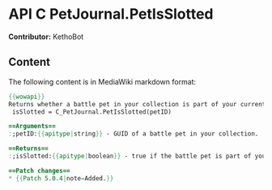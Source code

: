 # API C PetJournal.PetIsSlotted

**Contributor:** KethoBot

## Content

The following content is in MediaWiki markdown format:

```mediawiki
{{wowapi}}
Returns whether a battle pet in your collection is part of your current battle pet team.
 isSlotted = C_PetJournal.PetIsSlotted(petID)

==Arguments==
:;petID:{{apitype|string}} - GUID of a battle pet in your collection.

==Returns==
:;isSlotted:{{apitype|boolean}} - true if the battle pet is part of your current team (loadout), false otherwise.

==Patch changes==
* {{Patch 5.0.4|note=Added.}}
```